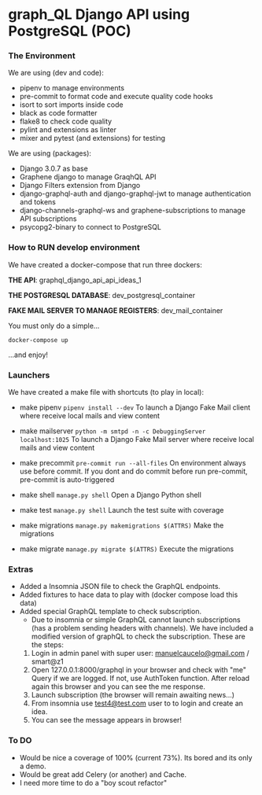 # graph_QL Django API using PostgreSQL (POC)


### The Environment

We are using (dev and code):
- pipenv to manage environments
- pre-commit to format code and execute quality code hooks
- isort to sort imports inside code
- black as code formatter
- flake8 to check code quality
- pylint and extensions as linter
- mixer and pytest (and extensions) for testing

We are using (packages):
- Django 3.0.7 as base
- Graphene django to manage GraqhQL API
- Django Filters extension from Django
- django-graphql-auth and django-graphql-jwt to manage authentication and tokens
- django-channels-graphql-ws and graphene-subscriptions to manage API subscriptions
- psycopg2-binary to connect to PostgreSQL


### How to RUN develop environment

We have created a docker-compose that run three dockers:

**THE API**: graphql_django_api_api_ideas_1

**THE POSTGRESQL DATABASE**: dev_postgresql_container

**FAKE MAIL SERVER TO MANAGE REGISTERS**: dev_mail_container


You must only do a simple...

```docker-compose up```

...and enjoy!



### Launchers

We have created a make file with shortcuts (to play in local):

- make pipenv `pipenv install --dev`
To launch a Django Fake Mail client where receive local mails and view content

- make mailserver `python -m smtpd -n -c DebuggingServer localhost:1025`
To launch a Django Fake Mail server where receive local mails and view content

- make precommit `pre-commit run --all-files`
On environment always use before commit. If you dont and do commit before run pre-commit, pre-commit is auto-triggered

- make shell `manage.py shell`
Open a Django Python shell

- make test `manage.py shell`
Launch the test suite with coverage

- make migrations `manage.py makemigrations $(ATTRS)`
Make the migrations

- make migrate `manage.py migrate $(ATTRS)`
Execute the migrations


### Extras

- Added a Insomnia JSON file to check the GraphQL endpoints.
- Added fixtures to hace data to play with (docker compose load this data)
- Added special GraphQL template to check subscription.
    * Due to insomnia or simple GraphQL cannot launch subscriptions (has a problem sending headers with channels). We have included a modified version of graphQL to check the subscription. These are the steps:
    1. Login in admin panel with super user:
        manuelcaucelo@gmail.com / smart@z1
    2. Open 127.0.0.1:8000/graphql in your browser and check with "me" Query if we are logged. If not, use AuthToken function.
    After reload again this browser and you can see the me response.
    3. Launch subscription (the browser will remain awaiting news...)
    4. From insomnia use test4@test.com user to to login and create an idea.
    5. You can see the message appears in browser!

### To DO

- Would be nice a coverage of 100% (current 73%). Its bored and its only a demo.
- Would be great add Celery (or another) and Cache.
- I need more time to do a "boy scout refactor"
